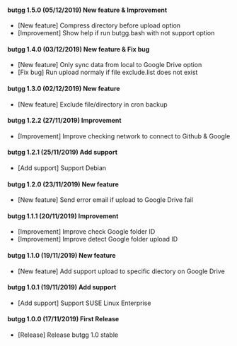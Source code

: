 #### butgg 1.5.0 (05/12/2019) New feature & Improvement
- [New feature] Compress directory before upload option
- [Improvement] Show help if run butgg.bash with not support option

#### butgg 1.4.0 (03/12/2019) New feature & Fix bug
- [New feature] Only sync data from local to Google Drive option
- [Fix bug] Run upload normaly if file exclude.list does not exist

#### butgg 1.3.0 (02/12/2019) New feature
- [New feature] Exclude file/directory in cron backup

#### butgg 1.2.2 (27/11/2019) Improvement
- [Improvement] Improve checking network to connect to Github & Google

#### butgg 1.2.1 (25/11/2019) Add support
- [Add support] Support Debian

#### butgg 1.2.0 (23/11/2019) New feature
- [New feature] Send error email if upload to Google Drive fail

#### butgg 1.1.1 (20/11/2019) Improvement
- [Improvement] Improve check Google folder ID
- [Improvement] Improve detect Google folder upload ID

#### butgg 1.1.0 (19/11/2019) New feature
- [New feature] Add support upload to specific diectory on Google Drive

#### butgg 1.0.1 (19/11/2019) Add support
- [Add support] Support SUSE Linux Enterprise

#### butgg 1.0.0 (17/11/2019) First Release
- [Release] Release butgg 1.0 stable

